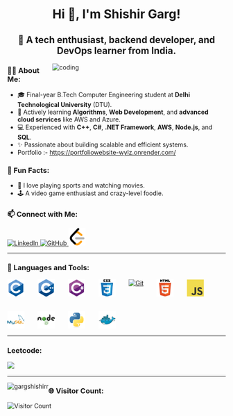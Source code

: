 <link rel="stylesheet" type="text/css" href="https://cdn.jsdelivr.net/gh/devicons/devicon@latest/devicon.min.css" />

<div>
  <h1 align="center">Hi 👋, I'm Shishir Garg!</h1>
  <h2 align="center">🚀 A tech enthusiast, backend developer, and DevOps learner from India.</h2>
  <img align="right" alt="coding" width="400" src="https://camo.githubusercontent.com/2366b34bb903c09617990fb5fff4622f3e941349e846ddb7e73df872a9d21233/68747470733a2f2f63646e2e6472696262626c652e636f6d2f75736572732f3733303730332f73637265656e73686f74732f363538313234332f6176656e746f2e676966">
</div>

### 👨‍💻 About Me:
- 🎓 Final-year B.Tech Computer Engineering student at **Delhi Technological University** (DTU).
- 🔭 Actively learning **Algorithms**, **Web Development**, and **advanced cloud services** like AWS and Azure.
- 💻 Experienced with **C++**, **C#**, **.NET Framework**, **AWS**, **Node.js**, and **SQL**.
- ✨ Passionate about building scalable and efficient systems.
- Portfolio :- https://portfoliowebsite-wylz.onrender.com/

### 🌟 Fun Facts:
- 🎸 I love playing sports and watching movies.
- 🕹️ A video game enthusiast and crazy-level foodie.

### 📫 Connect with Me:
<p>
  <a href="https://www.linkedin.com/in/shishir-garg-86a308209/" target="_blank" rel="noreferrer">
    <img src="https://cdn.jsdelivr.net/gh/devicons/devicon/icons/linkedin/linkedin-original.svg" alt="LinkedIn" width="40" height="40"/>
  </a>
  <a href="https://github.com/gargshishirr" target="_blank" rel="noreferrer">
    <img src="https://1000logos.net/wp-content/uploads/2021/05/GitHub-logo.png" alt="GitHub" width="70" height="40" />
  </a>
  <a href="https://leetcode.com/hawkeye101" target="_blank" rel="noreferrer">
    <img src="https://raw.githubusercontent.com/Kanawanagasaki/vsc-leetcode/master/images/logo.png" alt="LeetCode" width="40" height="40" />
  </a>
</p>

---

### 🔧 Languages and Tools:
<div style="display: flex; flex-wrap: wrap; gap: 30px;">
  <a href="https://www.cprogramming.com/" target="_blank" rel="noreferrer">
    <img src="https://raw.githubusercontent.com/devicons/devicon/master/icons/c/c-original.svg" alt="C" width="40" height="40"/>
  </a>
  <a href="https://www.w3schools.com/cpp/" target="_blank" rel="noreferrer">
    <img src="https://raw.githubusercontent.com/devicons/devicon/master/icons/cplusplus/cplusplus-original.svg" alt="C++" width="40" height="40"/>
  </a>
  <a href="https://learn.microsoft.com/en-us/dotnet/csharp/" target="_blank" rel="noreferrer">
    <img src="https://raw.githubusercontent.com/devicons/devicon/master/icons/csharp/csharp-original.svg" alt="C#" width="40" height="40"/>
  </a>
  <a href="https://www.w3schools.com/css/" target="_blank" rel="noreferrer">
    <img src="https://raw.githubusercontent.com/devicons/devicon/master/icons/css3/css3-original-wordmark.svg" alt="CSS3" width="40" height="40"/>
  </a>
  <a href="https://git-scm.com/" target="_blank" rel="noreferrer">
    <img src="https://www.vectorlogo.zone/logos/git-scm/git-scm-icon.svg" alt="Git" width="40" height="40"/>
  </a>
  <a href="https://www.w3.org/html/" target="_blank" rel="noreferrer">
    <img src="https://raw.githubusercontent.com/devicons/devicon/master/icons/html5/html5-original-wordmark.svg" alt="HTML5" width="40" height="40"/>
  </a>
  <a href="https://developer.mozilla.org/en-US/docs/Web/JavaScript" target="_blank" rel="noreferrer">
    <img src="https://raw.githubusercontent.com/devicons/devicon/master/icons/javascript/javascript-original.svg" alt="JavaScript" width="40" height="40"/>
  </a>
  <a href="https://www.mysql.com/" target="_blank" rel="noreferrer">
    <img src="https://raw.githubusercontent.com/devicons/devicon/master/icons/mysql/mysql-original-wordmark.svg" alt="MySQL" width="40" height="40"/>
  </a>
  <a href="https://nodejs.org" target="_blank" rel="noreferrer">
    <img src="https://raw.githubusercontent.com/devicons/devicon/master/icons/nodejs/nodejs-original-wordmark.svg" alt="Node.js" width="40" height="40"/>
  </a>
  <a href="https://www.python.org" target="_blank" rel="noreferrer">
    <img src="https://raw.githubusercontent.com/devicons/devicon/master/icons/python/python-original.svg" alt="Python" width="40" height="40"/>
  </a>
  <a href="https://www.geeksforgeeks.org/docker-tutorial/" target="_blank" rel="noreferrer">
    <img src="https://raw.githubusercontent.com/devicons/devicon/master/icons/docker/docker-original.svg" alt="Docker" width="40" height="40"/>
  </a>
</div>

---
### Leetcode:
<div>
  <a href="https://github.com/gargshishirr/">
  <img src="https://leetcard.jacoblin.cool/hawkeye101?theme=dark"/>
</a>
</div>

---
<p><img align="left" src="https://github-readme-stats.vercel.app/api/top-langs?username=gargshishirr&show_icons=true&locale=en&layout=compact" alt="gargshishirr" /></p>

### 🌐 Visitor Count:
![Visitor Count](https://komarev.com/ghpvc/?username=gargshishirr&label=Profile%20Views&color=0e75b6&style=flat)
